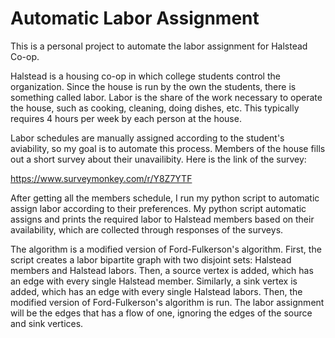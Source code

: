# Automatic Labor Assignment
This is a personal project to automate the labor assignment for Halstead Co-op.

Halstead is a housing co-op in which college students control the organization. Since the house is run by the own the students, there is something called labor. Labor is the share of the work necessary to operate the house, such as cooking, cleaning,  doing dishes, etc. This typically requires 4 hours per week by each person at the house. 

Labor schedules are manually assigned according to the student's aviability, so my goal is to automate this process. Members of the house fills out a short survey about their unavailibity. Here is the link of the survey:

https://www.surveymonkey.com/r/Y8Z7YTF

After getting all the members schedule, I run my python script to automatic assign labor according to their preferences.
My python script automatic assigns and prints the required labor to Halstead members based on their availability, which are collected through responses of the surveys. 

The algorithm is a modified version of Ford-Fulkerson's algorithm. First, the script creates a labor bipartite graph with two disjoint sets: Halstead members and Halstead labors. Then, a source vertex is added, which has an edge with every single Halstead member. Similarly, a sink vertex is added, which has an edge with every single Halstead labors. Then, the modified version of Ford-Fulkerson's algorithm is run. The labor assignment will be the edges that has a flow of one, ignoring the edges of the source and sink vertices.


